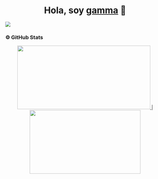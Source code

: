 <div align="center">
  <h1 align="center">Hola, soy <a href="https://github.com/gamma-ok" target="_blank">gamma</a> 👋</h1>
</div>

<img src="https://i.imgur.com/uZis8UC.jpeg">

### ⚙️ GitHub Stats

<div align="center">
  <a href="https://github.com/gamma-ok">
    <img src="https://github-readme-stats.vercel.app/api?username=gamma-ok&show_icons=true&theme=tokyonight&include_all_commits=true&count_private=true" width="420" height="200"/>
  </a>
  <span> | </span>
  <a href="https://github.com/gamma-ok">
    <img src="https://github-readme-stats.vercel.app/api/top-langs/?username=gamma-ok&layout=compact&theme=tokyonight" width="350" height="200"/>
  </a>
</div>
